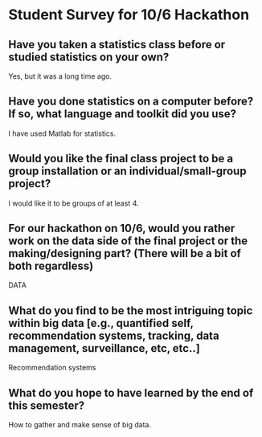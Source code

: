 # Student Survey for 10/6 Hackathon

## Have you taken a statistics class before or studied statistics on your own?
Yes, but it was a long time ago.

## Have you done statistics on a computer before?  If so, what language and toolkit did you use?
I have used Matlab for statistics.

## Would you like the final class project to be a group installation or an individual/small-group project?
I would like it to be groups of at least 4.

## For our hackathon on 10/6, would you rather work on the data side of the final project or the making/designing part? (There will be a bit of both regardless)
DATA

## What do you find to be the most intriguing topic within big data [e.g., quantified self, recommendation systems, tracking, data management, surveillance, etc, etc..]
Recommendation systems

## What do you hope to have learned by the end of this semester?
How to gather and make sense of big data.
